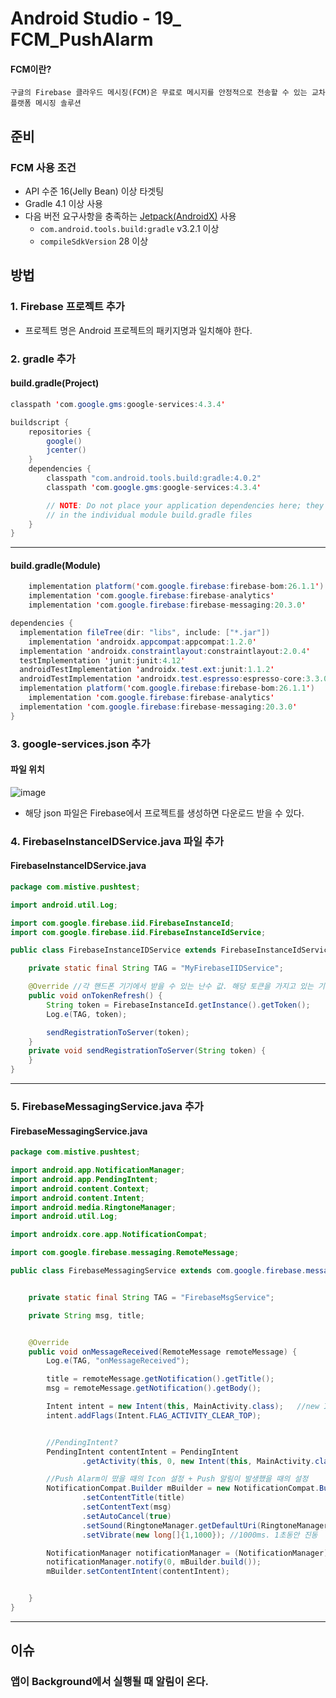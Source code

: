 # Android Studio - 19_ FCM_PushAlarm

#### FCM이란?
`구글의 Firebase 클라우드 메시징(FCM)은 무료로 메시지를 안정적으로 전송할 수 있는 교차 플랫폼 메시징 솔루션`

## 준비
### FCM 사용 조건

-   API 수준 16(Jelly Bean) 이상 타겟팅
-   Gradle 4.1 이상 사용
-   다음 버전 요구사항을 충족하는  [Jetpack(AndroidX)](https://developer.android.com/jetpack/androidx/migrate?hl=ko)  사용
    -   `com.android.tools.build:gradle`  v3.2.1 이상
    -   `compileSdkVersion`  28 이상

##  방법
### 1. Firebase 프로젝트 추가
* 프로젝트 명은 Android 프로젝트의 패키지명과 일치해야 한다.

### 2.   gradle 추가


#### build.gradle(Project)
```java
classpath 'com.google.gms:google-services:4.3.4' 
```
```java
buildscript {
    repositories {
        google()
        jcenter()
    }
    dependencies {
        classpath "com.android.tools.build:gradle:4.0.2"
        classpath 'com.google.gms:google-services:4.3.4'

        // NOTE: Do not place your application dependencies here; they belong
        // in the individual module build.gradle files
    }
}
```
---
#### build.gradle(Module)
```java
    implementation platform('com.google.firebase:firebase-bom:26.1.1')
    implementation 'com.google.firebase:firebase-analytics'
    implementation 'com.google.firebase:firebase-messaging:20.3.0'
```
```java
dependencies {  
  implementation fileTree(dir: "libs", include: ["*.jar"])  
    implementation 'androidx.appcompat:appcompat:1.2.0'  
  implementation 'androidx.constraintlayout:constraintlayout:2.0.4'  
  testImplementation 'junit:junit:4.12'  
  androidTestImplementation 'androidx.test.ext:junit:1.1.2'  
  androidTestImplementation 'androidx.test.espresso:espresso-core:3.3.0'  
  implementation platform('com.google.firebase:firebase-bom:26.1.1')  
    implementation 'com.google.firebase:firebase-analytics'  
  implementation 'com.google.firebase:firebase-messaging:20.3.0'  
}
```


### 3. google-services.json 추가  
#### 파일 위치
![image](https://user-images.githubusercontent.com/39082893/102533362-acc34200-40e8-11eb-9596-fd57aa323e99.png)

* 해당 json 파일은 Firebase에서 프로젝트를 생성하면 다운로드 받을 수 있다.

### 4. FirebaseInstanceIDService.java 파일 추가
#### FirebaseInstanceIDService.java
```java
package com.mistive.pushtest;

import android.util.Log;

import com.google.firebase.iid.FirebaseInstanceId;
import com.google.firebase.iid.FirebaseInstanceIdService;

public class FirebaseInstanceIDService extends FirebaseInstanceIdService {

    private static final String TAG = "MyFirebaseIIDService";

    @Override //각 핸드폰 기기에서 받을 수 있는 난수 값. 해당 토큰을 가지고 있는 기기에 메시지 전송 가능
    public void onTokenRefresh() {
        String token = FirebaseInstanceId.getInstance().getToken();
        Log.e(TAG, token);

        sendRegistrationToServer(token);
    }
    private void sendRegistrationToServer(String token) {
    }
}
```
---

### 5. FirebaseMessagingService.java 추가
#### FirebaseMessagingService.java
```java
package com.mistive.pushtest;

import android.app.NotificationManager;
import android.app.PendingIntent;
import android.content.Context;
import android.content.Intent;
import android.media.RingtoneManager;
import android.util.Log;

import androidx.core.app.NotificationCompat;

import com.google.firebase.messaging.RemoteMessage;

public class FirebaseMessagingService extends com.google.firebase.messaging.FirebaseMessagingService{


    private static final String TAG = "FirebaseMsgService";

    private String msg, title;


    @Override
    public void onMessageReceived(RemoteMessage remoteMessage) {
        Log.e(TAG, "onMessageReceived");

        title = remoteMessage.getNotification().getTitle();
        msg = remoteMessage.getNotification().getBody();

        Intent intent = new Intent(this, MainActivity.class);   //new Intent(현재 Activity, 넘어갈 Activity)
        intent.addFlags(Intent.FLAG_ACTIVITY_CLEAR_TOP);


        //PendingIntent?
        PendingIntent contentIntent = PendingIntent
                .getActivity(this, 0, new Intent(this, MainActivity.class), 0);

        //Push Alarm이 떴을 때의 Icon 설정 + Push 알림이 발생했을 때의 설정
        NotificationCompat.Builder mBuilder = new NotificationCompat.Builder(this).setSmallIcon(R.mipmap.ic_launcher)
                .setContentTitle(title)
                .setContentText(msg)
                .setAutoCancel(true)
                .setSound(RingtoneManager.getDefaultUri(RingtoneManager.TYPE_NOTIFICATION))
                .setVibrate(new long[]{1,1000}); //1000ms. 1초동안 진동

        NotificationManager notificationManager = (NotificationManager) getSystemService(Context.NOTIFICATION_SERVICE);
        notificationManager.notify(0, mBuilder.build());
        mBuilder.setContentIntent(contentIntent);


    }
}
```
---



## 이슈

### 앱이 Background에서 실행될 때 알림이 온다.

